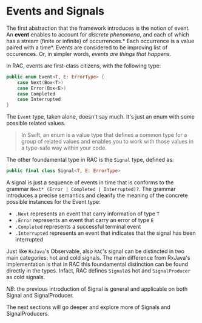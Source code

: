 # Events and Signals

The first abstraction that the framework introduces is the notion of event. An **event** enables to account for *discrete phenomena*, and each of which has a stream (finite or infinite) of occurrences.* Each occurrence is a value paired with a time*. Events are considered to be improving list of occurences.
Or, in simpler words, *events are things that happens*.

In RAC, events are first-class citizens, with the following type:

```swift
public enum Event<T, E: ErrorType> {
	case Next(Box<T>)
	case Error(Box<E>)
	case Completed
	case Interrupted
}
```

The `Event` type, taken alone, doesn't say much. It's just an enum with some possible related values.

>In Swift, an enum is a value type that defines a common type for a group of related values and enables you to work with those values in a type-safe way within your code.

The other foundamental type in RAC is the `Signal` type, defined as:

```swift
public final class Signal<T, E: ErrorType>
```

A signal is just a sequence of events in time that is conforms to the grammar `Next* (Error | Completed | Interrupted)?`.
The grammar introduces a precise semantics and clearify the meaning of the concrete possible instances for the Event type:
- `.Next` represents an event that carry information of type `T`
- `.Error` represents an event that carry an error of type `E`
- `.Completed` represents a successful terminal event
- `.Interrupted` represents an event that indicates that the signal has been interrupted

Just like `RxJava`'s Observable, also `RAC`'s signal can be distincted in two main categories: hot and cold signals. The main difference from RxJava's implementation is that in RAC this foundamental distinction can be found directly in the types. Infact, RAC defines `Signal`as hot and `SignalProducer` as cold signals.

*NB*: the previous introduction of Signal is general and applicable on both Signal and SignalProducer.

The next sections will go deeper and explore more of Signals and SignalProducers.
